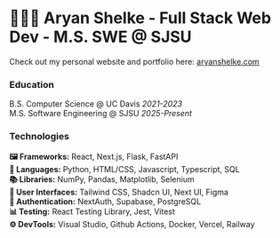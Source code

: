 # 👨🏾‍💻 Aryan Shelke - Full Stack Web Dev - M.S. SWE @ SJSU

Check out my personal website and portfolio here: [aryanshelke.com](https://aryanshelke.com)

### Education

B.S. Computer Science @ UC Davis *2021-2023*<br>
M.S. Software Engineering @ SJSU *2025-Present*

### Technologies

**🖼 Frameworks:** React, Next.js, Flask, FastAPI<br>
**📝 Languages:** Python, HTML/CSS, Javascript, Typescript, SQL<br>
**📚 Libraries:** NumPy, Pandas, Matplotlib, Selenium<br>
**🎨 User Interfaces:** Tailwind CSS, Shadcn UI, Next UI, Figma<br>
**🔐 Authentication:** NextAuth, Supabase, PostgreSQL<br>
**📊 Testing:** React Testing Library, Jest, Vitest<br>
**⚙️ DevTools:** Visual Studio, Github Actions, Docker, Vercel, Railway<br>

<!--
**asshelke/asshelke** is a ✨ _special_ ✨ repository because its `README.md` (this file) appears on your GitHub profile.

Here are some ideas to get you started:

- 🔭 I’m currently working on ...
- 🌱 I’m currently learning ...
- 👯 I’m looking to collaborate on ...
- 🤔 I’m looking for help with ...
- 💬 Ask me about ...
- 📫 How to reach me: ...
- 😄 Pronouns: ...
- ⚡ Fun fact: ...
-->
